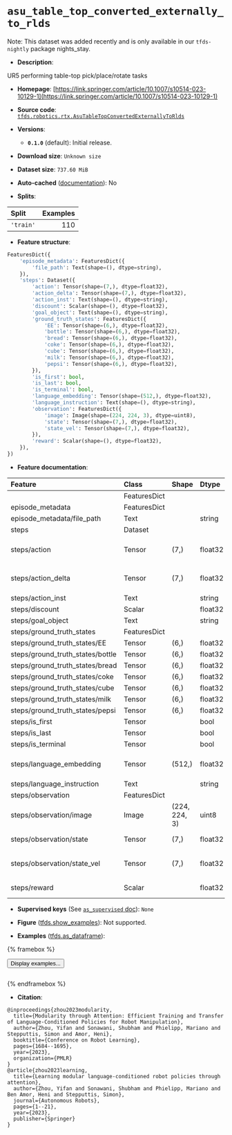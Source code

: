 <div itemscope itemtype="http://schema.org/Dataset">
  <div itemscope itemprop="includedInDataCatalog" itemtype="http://schema.org/DataCatalog">
    <meta itemprop="name" content="TensorFlow Datasets" />
  </div>
  <meta itemprop="name" content="asu_table_top_converted_externally_to_rlds" />
  <meta itemprop="description" content="UR5 performing table-top pick/place/rotate tasks&#10;&#10;To use this dataset:&#10;&#10;```python&#10;import tensorflow_datasets as tfds&#10;&#10;ds = tfds.load(&#x27;asu_table_top_converted_externally_to_rlds&#x27;, split=&#x27;train&#x27;)&#10;for ex in ds.take(4):&#10;  print(ex)&#10;```&#10;&#10;See [the guide](https://www.tensorflow.org/datasets/overview) for more&#10;informations on [tensorflow_datasets](https://www.tensorflow.org/datasets).&#10;&#10;" />
  <meta itemprop="url" content="https://www.tensorflow.org/datasets/catalog/asu_table_top_converted_externally_to_rlds" />
  <meta itemprop="sameAs" content="https://link.springer.com/article/10.1007/s10514-023-10129-1" />
  <meta itemprop="citation" content="@inproceedings{zhou2023modularity,&#10;  title={Modularity through Attention: Efficient Training and Transfer of Language-Conditioned Policies for Robot Manipulation},&#10;  author={Zhou, Yifan and Sonawani, Shubham and Phielipp, Mariano and Stepputtis, Simon and Amor, Heni},&#10;  booktitle={Conference on Robot Learning},&#10;  pages={1684--1695},&#10;  year={2023},&#10;  organization={PMLR}&#10;}&#10;@article{zhou2023learning,&#10;  title={Learning modular language-conditioned robot policies through attention},&#10;  author={Zhou, Yifan and Sonawani, Shubham and Phielipp, Mariano and Ben Amor, Heni and Stepputtis, Simon},&#10;  journal={Autonomous Robots},&#10;  pages={1--21},&#10;  year={2023},&#10;  publisher={Springer}&#10;}" />
</div>

# `asu_table_top_converted_externally_to_rlds`


Note: This dataset was added recently and is only available in our
`tfds-nightly` package
<span class="material-icons" title="Available only in the tfds-nightly package">nights_stay</span>.

*   **Description**:

UR5 performing table-top pick/place/rotate tasks

*   **Homepage**:
    [https://link.springer.com/article/10.1007/s10514-023-10129-1](https://link.springer.com/article/10.1007/s10514-023-10129-1)

*   **Source code**:
    [`tfds.robotics.rtx.AsuTableTopConvertedExternallyToRlds`](https://github.com/tensorflow/datasets/tree/master/tensorflow_datasets/robotics/rtx/rtx.py)

*   **Versions**:

    *   **`0.1.0`** (default): Initial release.

*   **Download size**: `Unknown size`

*   **Dataset size**: `737.60 MiB`

*   **Auto-cached**
    ([documentation](https://www.tensorflow.org/datasets/performances#auto-caching)):
    No

*   **Splits**:

Split     | Examples
:-------- | -------:
`'train'` | 110

*   **Feature structure**:

```python
FeaturesDict({
    'episode_metadata': FeaturesDict({
        'file_path': Text(shape=(), dtype=string),
    }),
    'steps': Dataset({
        'action': Tensor(shape=(7,), dtype=float32),
        'action_delta': Tensor(shape=(7,), dtype=float32),
        'action_inst': Text(shape=(), dtype=string),
        'discount': Scalar(shape=(), dtype=float32),
        'goal_object': Text(shape=(), dtype=string),
        'ground_truth_states': FeaturesDict({
            'EE': Tensor(shape=(6,), dtype=float32),
            'bottle': Tensor(shape=(6,), dtype=float32),
            'bread': Tensor(shape=(6,), dtype=float32),
            'coke': Tensor(shape=(6,), dtype=float32),
            'cube': Tensor(shape=(6,), dtype=float32),
            'milk': Tensor(shape=(6,), dtype=float32),
            'pepsi': Tensor(shape=(6,), dtype=float32),
        }),
        'is_first': bool,
        'is_last': bool,
        'is_terminal': bool,
        'language_embedding': Tensor(shape=(512,), dtype=float32),
        'language_instruction': Text(shape=(), dtype=string),
        'observation': FeaturesDict({
            'image': Image(shape=(224, 224, 3), dtype=uint8),
            'state': Tensor(shape=(7,), dtype=float32),
            'state_vel': Tensor(shape=(7,), dtype=float32),
        }),
        'reward': Scalar(shape=(), dtype=float32),
    }),
})
```

*   **Feature documentation**:

Feature                          | Class        | Shape         | Dtype   | Description
:------------------------------- | :----------- | :------------ | :------ | :----------
                                 | FeaturesDict |               |         |
episode_metadata                 | FeaturesDict |               |         |
episode_metadata/file_path       | Text         |               | string  | Path to the original data file.
steps                            | Dataset      |               |         |
steps/action                     | Tensor       | (7,)          | float32 | Robot action, consists of [7x joint velocities, 2x gripper velocities, 1x terminate episode].
steps/action_delta               | Tensor       | (7,)          | float32 | Robot delta action, consists of [7x joint velocities, 2x gripper velocities, 1x terminate episode].
steps/action_inst                | Text         |               | string  | Action to be performed.
steps/discount                   | Scalar       |               | float32 | Discount if provided, default to 1.
steps/goal_object                | Text         |               | string  | Object to be manipulated with.
steps/ground_truth_states        | FeaturesDict |               |         |
steps/ground_truth_states/EE     | Tensor       | (6,)          | float32 | xyzrpy
steps/ground_truth_states/bottle | Tensor       | (6,)          | float32 | xyzrpy
steps/ground_truth_states/bread  | Tensor       | (6,)          | float32 | xyzrpy
steps/ground_truth_states/coke   | Tensor       | (6,)          | float32 | xyzrpy
steps/ground_truth_states/cube   | Tensor       | (6,)          | float32 | xyzrpy
steps/ground_truth_states/milk   | Tensor       | (6,)          | float32 | xyzrpy
steps/ground_truth_states/pepsi  | Tensor       | (6,)          | float32 | xyzrpy
steps/is_first                   | Tensor       |               | bool    |
steps/is_last                    | Tensor       |               | bool    |
steps/is_terminal                | Tensor       |               | bool    |
steps/language_embedding         | Tensor       | (512,)        | float32 | Kona language embedding. See https://tfhub.dev/google/universal-sentence-encoder-large/5
steps/language_instruction       | Text         |               | string  | Language Instruction.
steps/observation                | FeaturesDict |               |         |
steps/observation/image          | Image        | (224, 224, 3) | uint8   | Main camera RGB observation.
steps/observation/state          | Tensor       | (7,)          | float32 | Robot state, consists of [6x robot joint angles, 1x gripper position].
steps/observation/state_vel      | Tensor       | (7,)          | float32 | Robot joint velocity, consists of [6x robot joint angles, 1x gripper position].
steps/reward                     | Scalar       |               | float32 | Reward if provided, 1 on final step for demos.

*   **Supervised keys** (See
    [`as_supervised` doc](https://www.tensorflow.org/datasets/api_docs/python/tfds/load#args)):
    `None`

*   **Figure**
    ([tfds.show_examples](https://www.tensorflow.org/datasets/api_docs/python/tfds/visualization/show_examples)):
    Not supported.

*   **Examples**
    ([tfds.as_dataframe](https://www.tensorflow.org/datasets/api_docs/python/tfds/as_dataframe)):

<!-- mdformat off(HTML should not be auto-formatted) -->

{% framebox %}

<button id="displaydataframe">Display examples...</button>
<div id="dataframecontent" style="overflow-x:auto"></div>
<script>
const url = "https://storage.googleapis.com/tfds-data/visualization/dataframe/asu_table_top_converted_externally_to_rlds-0.1.0.html";
const dataButton = document.getElementById('displaydataframe');
dataButton.addEventListener('click', async () => {
  // Disable the button after clicking (dataframe loaded only once).
  dataButton.disabled = true;

  const contentPane = document.getElementById('dataframecontent');
  try {
    const response = await fetch(url);
    // Error response codes don't throw an error, so force an error to show
    // the error message.
    if (!response.ok) throw Error(response.statusText);

    const data = await response.text();
    contentPane.innerHTML = data;
  } catch (e) {
    contentPane.innerHTML =
        'Error loading examples. If the error persist, please open '
        + 'a new issue.';
  }
});
</script>

{% endframebox %}

<!-- mdformat on -->

*   **Citation**:

```
@inproceedings{zhou2023modularity,
  title={Modularity through Attention: Efficient Training and Transfer of Language-Conditioned Policies for Robot Manipulation},
  author={Zhou, Yifan and Sonawani, Shubham and Phielipp, Mariano and Stepputtis, Simon and Amor, Heni},
  booktitle={Conference on Robot Learning},
  pages={1684--1695},
  year={2023},
  organization={PMLR}
}
@article{zhou2023learning,
  title={Learning modular language-conditioned robot policies through attention},
  author={Zhou, Yifan and Sonawani, Shubham and Phielipp, Mariano and Ben Amor, Heni and Stepputtis, Simon},
  journal={Autonomous Robots},
  pages={1--21},
  year={2023},
  publisher={Springer}
}
```

